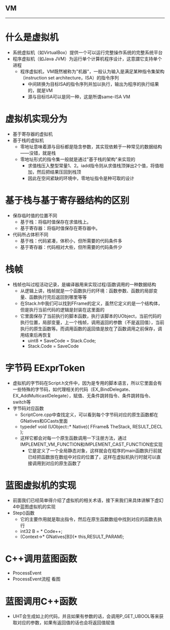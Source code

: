 ## VM
---
# 什么是虚拟机
- 系统虚拟机（如VirtualBox）提供一个可以运行完整操作系统的完整系统平台
- 程序虚拟机（如Java JVM）为运行单个计算机程序设计，这意謂它支持单个进程
  - 程序虚拟机，VM既然被称为"机器"，一般认为输入是满足某种指令集架构（instruction set architecture，ISA）的指令序列
    - 中间转换为目标ISA的指令序列并加以执行，输出为程序的执行结果的，就是VM
    - 源与目标ISA可以是同一种，这是所谓same-ISA VM
# 虚拟机实现分为
  - 基于寄存器的虚拟机
  - 基于栈的虚拟机
    - 零地址意味着源与目标都是隐含参数，其实现依赖于一种常见的数据结构——没错，就是栈
    - 零地址形式的指令集一般就是通过"基于栈的架构"来实现的
      - 求值栈压入整型常量1、2。iadd指令则从求值栈顶弹出2个值，将值相加，然后把结果压回到栈顶
      - 因此在空间紧缺的环境中，零地址指令是种可取的设计
# 基于栈与基于寄存器结构的区别
- 保存临时值的位置不同
  - 基于栈：将临时值保存在求值栈上。
  - 基于寄存器：将临时值保存在寄存器中。
- 代码所占体积不同
  - 基于栈：代码紧凑，体积小，但所需要的代码条件多
  - 基于寄存器：代码相对大些，但所需要的代码条件少

# 栈帧
- 栈帧也叫过程活动记录，是编译器用来实现过程/函数调用的一种数据结构
  - 从逻辑上讲，栈帧就是一个函数执行的环境：函数参数、函数的局部变量、函数执行完后返回到哪里等等
  - 在Stack.h中我们可以找到FFrame的定义，虽然它定义的是一个结构体，但是执行当前代码的逻辑是封装在这里面的
  - 它里面保存了当前执行的脚本函数，执行该脚本的UObject，当前代码的执行位置，局部变量，上一个栈帧，调用返回的参数（不是返回值），当前执行的原生函数等。而调用函数的返回值是放在了函数调用之前保存，调用结束后再恢复
    - uint8 * SaveCode = Stack.Code;
    - Stack.Code = SaveCode
# 字节码 EExprToken
- 虚拟机的字节码在Script.h文件中，因为是专用的脚本语言，所以它里面会有一些特殊的字节码，如代理相关的代码（EX_BindDelegate、EX_AddMulticastDelegate），赋值、无条件跳转指令、条件跳转指令、switch等
- 字节码对应函数
  - ScriptCore.cpp中查找定义，可以看到每个字节码对应的原生函数都在GNatives和GCasts里面
  - typedef void (UObject::* Native)( FFrame& TheStack, RESULT_DECL );
  - 这样它都会对每一个原生函数调用一下注册方法，通过IMPLEMENT_VM_FUNCTION和IMPLEMENT_CAST_FUNCTION宏实现
    - 它是定义了一个全局静态对象，这样就会在程序的main函数执行前就已经把函数放在数组中对应的位置了，这样在虚拟机执行时就可以直接调用到对应的原生函数了
# 蓝图虚拟机的实现
- 前面我们已经简单得介绍了虚拟机的相关术语，接下来我们来具体讲解下虚幻4中蓝图虚拟机的实现
- Step()函数
  - 它的主要作用就是取出指令，然后在原生函数数组中找到对应的函数去执行
  - int32 B = * Code++;
  - (Context->* GNatives[B])(* this,RESULT_PARAM);
# C++调用蓝图函数
- ProcessEvent
- ProcessEvent流程 看图
# 蓝图调用C++函数
- UHT会生成如上的代码，并且如果有参数的话，会调用P_GET_UBOOL等来获取对应的参数，如果有返回值的话也会将返回值赋值
